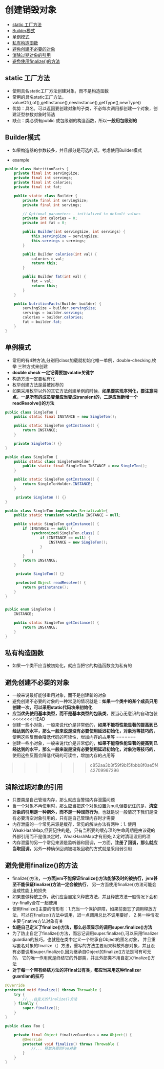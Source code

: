 # 创建销毁对象

- [static 工厂方法](#static-工厂方法)
- [Builder模式](#builder模式)
- [单例模式](#单例模式)
- [私有构造函数](#私有构造函数)
- [避免创建不必要的对象](#避免创建不必要的对象)
- [消除过期对象的引用](#消除过期对象的引用)
- [避免使用finalize()的方法](#避免使用finalize的方法)

## static 工厂方法

- 使用具名static工厂方法创建对象，而不是构造函数
- 常用的具名static工厂方法，valueOf(),of(),getInstance(),newInstance(),getType(),newType()
- 优势：具名，可以返回要创建对象的子类，不必每次调用都创建一个对象，创建泛型参数对象时简洁
- 缺点：类必须有public 或包级别的构造函数，所以**一般用包级别的**

## Builder模式

- 如果构造器的参数较多，并且部分是可选的话，考虑使用Builder模式

- example

```java
public class NutritionFacts {
    private final int servingSize;
    private final int servings;
    private final int calories;
    private final int fat;

    public static class Builder {
        private final int servingSize;
        private final int servings;

        // Optional parameters - initialized to default values
        private int calories = 0;
        private int fat = 0;

        public Builder(int servingSize, int servings) {
            this.servingSize = servingSize;
            this.servings = servings;
        }

        public Builder calories(int val) {
            calories = val;
            return this;
        }

        public Builder fat(int val) {
            fat = val;
            return this;
        }
    }

    public NutritionFacts(Builder builder) {
        servingSize = builder.servingSize;
        servings = builder.servings;
        calories = builder.calories;
        fat = builder.fat;
    }
}
```

## 单例模式

- 常用的有4种方法,分别用class加载就初始化唯一单例，double-checking,枚举 三种方式来创建
- **double check 一定记得要加volatie关键字**
- 构造方法一定要私有化
- 枚举创建方法是最被推荐的
- 如果采用枚举以外的其它方法创建单例的时候，**如果要实现序列化，要注意两点，一是所有的成员变量应当变成transient的，二是应当新增一个readResolve()的方法**

```java
public class SingleTon {
    public static final INSTANCE = new SingleTon();

    public static SingleTon getInstance() {
        return INSTANCE;
    }

    private SingleTon() {}
}
```

```java
public class SingleTon {
    public static class SingleTonHolder {
        public static final SingleTon INSTANCE = new SingleTon();
    }

    public static SingleTon getInstance() {
        return SingleTonHolder.INSTANCE;
    }

     private Singleton () {}
}

```

```java
public class SingleTon implements Serializable{
    public static transient volatile INSTANCE = null;

    public static SingleTon getInstance() {
        if (INSTANCE == null) {
            synchronized(SingleTon.class) {
                if (INSTANCE == null) {
                    INSTANCE = new SingleTon();
                }
            }
        }
        return INSTANCE;
    }

     private SingleTon() {}

     protected Object readResolve() {
        return getInstance();
    }
}
```

```java

public enum SingleTon {
    INSTANCE;

    public static SingleTon getInstance() {
        return INSTANCE;
    }
}
```

## 私有构造函数

- 如果一个类不应当被初始化，就应当把它的构造函数变为私有的

## 避免创建不必要的对象

- 一般来说最好能够重用对象，而不是创建新的对象
- 避免创建不必要的对象的一种常见的情况就是：**如果一个类中的某个成员只用创建一次，可以采用static代码块来初始化**
- **应当优先使用基本类型，而不是基本类型的包装类**，要当心无意识的自动包装
<<<<<<< HEAD
- 创建一些小对象，一般来说代价是非常低的，**如果不能将性能显著的提高到已经达到的水平，那么一般来说是没有必要使用延迟初始化，对象池等技巧的**，使用这些反而会降低代码的可读性，增加内存的占用等
=======
- 创建一些小对象，一般来说代价是非常低的，**如果不能将性能显著的提高到已经达到的水平，那么一般来说是没有必要使用延迟初始化，对象池等技巧的**，
 使用这些反而会降低代码的可读性，增加内存的占用等
>>>>>>> c852aa3b3f59f9b15fbbb8f0ae5f442709967296

## 消除过期对象的引用

- 只要类是自己管理内存，那么就应当警惕内存泄露问题
- 当一个对象不再使用时，那么应当把这个对象设置为null,但要记住的是，**清空对象的引用是一种例外，而不是一种规范行为**，也就是说一般情况下我们是没有必要清空对象引用的，只有是自己管理内存时才需要
- 内存泄露的一个常见来源是缓存，常见的解决办法有两种：1. 使用WeakHashMap,但要记住的是，只有当所要的缓存项的生命周期是由该键的外部引用而不是值决定时，WeakHashMap才有用处;2.定时清理没用的项
- 内存泄露的另一个常见来源是监听器和回调，一方面，**注册了回调，那么就应当取回调**，另外一种确保回调被垃圾回收的方式就是采用弱引用

## 避免使用finalize()的方法

- finalize()方法，**一方面jvm不能保证finalize()方法能够及时的被执行，jvm甚至不能保证finalize()方法一定会被执行**，
 另一方面使用finalize()方法可能会造成性能上的损失
- 如果要做释放工作，我们应当自定义释放方法，并且释放方法一般情况下会和try-finally合在一起使用
- 使用finalize()主要的情形有：1.充当一个保护屏障，如果前面忘了调用释放方法，可以在finalize()方法中调用，迟一点调用总比不调用要好，
 2.另一种情况主要与native方法对象有关
- **如是自己定义了finalize()方法，那么必须显示的调用super.finalize()方法**
- 为了防止自定了finalize()方法，而忘记调用super.finalize(),可以采用finalizer guardian的技巧，也就是在类中定义一个继承自Object的匿名对象，
 并且重写匿名对象的finalize（）方法，重写的方法主要用来释放外部对象，并且没有必要调用super.finalize(),因为继承自Object的finalize()方法是可有可无的，
 它的唯一作用就是终结它的外部类，并且外部类不用自定义finalize()方法
- **对于每一个带有终结方法的非final公有类，都应当采用这种finalizer guardian的技巧**

```java
@Override
protected void finalize() throws Throwable {
    try {
        //...自定义的finalize()方法
    } finally {
        super.finalize();
    }
}
```

```java
public class Foo {

    private final Object finalizeGuardian = new Object() {
        @Override
        protected void finalize() throws Throwable {
            //... 释放外部的Foo对象
        }
    }
}
```